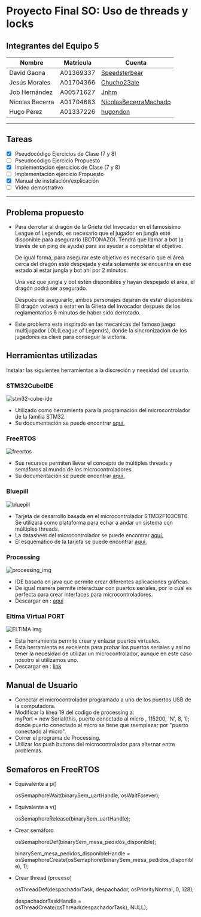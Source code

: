 # Proyecto Final SO: Uso de threads y locks 
## Integrantes del Equipo 5
| Nombre | Matrícula | Cuenta |
| ----------- | ----------- | ----------- |
| David Gaona  | A01369337  |[Speedsterbear](https://github.com/Speedsterbear)  |
| Jesús Morales| A01704366 | [Chucho23ale](https://github.com/Chucho23ale) |
| Job Hernández | A00571627 | [Jnhm](https://github.com/Jnhm) |
| Nicolas Becerra |A01704683  |[NicolasBecerraMachado](https://github.com/NicolasBecerraMachado)  |
| Hugo Pérez | A01337226 | [hugondon](https://github.com/Hugondon)  |
---
## Tareas
- [X] Pseudocódigo Ejercicios de Clase (7 y 8)
- [ ] Pseudocódigo Ejercicio Propuesto
- [X] Implementación ejercicios de Clase (7 y 8)
- [ ] Implementación ejercicio Propuesto
- [X] Manual de instalación/explicación
- [ ] Video demostrativo
---
## Problema propuesto
- Para derrotar al dragón de la Grieta del Invocador en el famosísimo League of Legends,
  es necesario que el jugador en jungla esté disponible para asegurarlo (BOTONAZO).
  Tendrá que llamar a bot (a través de un ping de ayuda) para así ayudar a completar el objetivo.
   
  De igual forma, para asegurar este objetivo es necesario que el área cerca del dragón esté
  despejada y esta solamente se encuentra en ese estado al estar jungla y bot ahí por 2 minutos.

  Una vez que jungla y bot estén disponibles y hayan despejado el área, el dragón podrá ser asegurado.

  Después de asegurarlo, ambos personajes dejarán de estar disponibles. 
  El dragón volverá a estar en la Grieta del Invocador después de los reglamentarios 6 minutos de haber sido derrotado.
- Este problema esta inspirado en las mecanicas del famoso juego multijugador LOL(League of Legends), donde la sincronización de los jugadores es clave para conseguir la victoria.
## Herramientas utilizadas
Instalar las siguientes herramientas a la discreción y neesidad del usuario.
### STM32CubeIDE
![stm32-cube-ide](https://user-images.githubusercontent.com/47252665/106367007-3465b880-6305-11eb-98c7-40b263969311.jpg)
- Utilizado como herramienta para la programación del microcontrolador de la familia STM32.
- Su documentación se puede encontrar [aquí.](https://www.st.com/en/development-tools/stm32cubeide.html#documentation)
### FreeRTOS
![freertos](https://user-images.githubusercontent.com/47252665/106366566-590c6100-6302-11eb-9a2c-a628cdd36abd.jpg)
- Sus recursos permiten llevar el concepto de múltiples threads y semáforos al mundo de los microcontroladores.
- Su documentación se puede encontrar [aquí.](https://www.freertos.org/Documentation/RTOS_book.html)
### Bluepill
![bluepill](https://user-images.githubusercontent.com/47252665/106808503-1616fa00-6630-11eb-9476-e1eb82aeda74.png)
- Tarjeta de desarrollo basada en el microcontrolador STM32F103C8T6. Se utilizará como plataforma para echar a andar un sistema con múltiples threads.
- La datasheet del microcontrolador se puede encontrar [aquí.](https://www.st.com/en/microcontrollers-microprocessors/stm32f103c8.html#documentation)
- El esquemático de la tarjeta se puede encontrar [aquí.](https://github.com/dhylands/stm32-test/blob/master/board-STM32F103-Mini/STM32F103C8T6-Schematic.pdf)
### Processing
![processing_img](https://user-images.githubusercontent.com/47252665/106808357-e7991f00-662f-11eb-8038-75ab7a09e618.png)
- IDE basada en java que permite crear diferentes aplicaciones gráficas.
- De igual manera permite interactuar con puertos seriales, por lo cuál es perfecta para crear interfaces para microcontroladores.
- Descargar en : [aquí](https://processing.org/download/)
### Eltima Virtual PORT
![ELTIMA img](https://www.eltima.com/imgnew/products/product-info/i-win/winLargeVspdIcon@2x.png)
- Esta herramienta permite crear y enlazar puertos virtuales.
- Esta herramienta es excelente para probar los puertos seriales y así no tener la necesidad de utilizar un microcontrolador, aunque  en este caso nosotro si utilizamos uno.
- Descargar en : [link](https://www.eltima.com/vspd-post-download.html)

## Manual de Usuario
- Conectar el microcontrolador programado a uno de los puertos USB de la computadora.
- Modificar la línea 19 del codigo de processing a:    
myPort = new Serial(this, puerto conectado al micro , 115200, 'N', 8, 1);   
donde puerto conectado al micro se tiene que reemplazar por "puerto conectado al micro".
- Correr el programa de Processing.
- Utilizar los push buttons del microcontrolador para alternar entre problemas.

## Semaforos en FreeRTOS
- Equivalente a p()

  osSemaphoreWait(binarySem_uartHandle, osWaitForever);
- Equivalente a v()

  osSemaphoreRelease(binarySem_uartHandle);
- Crear semáforo

  osSemaphoreDef(binarySem_mesa_pedidos_disponible);
  
  binarySem_mesa_pedidos_disponibleHandle = osSemaphoreCreate(osSemaphore(binarySem_mesa_pedidos_disponible), 1);
  
- Crear thread (proceso)

  osThreadDef(despachadorTask, despachador, osPriorityNormal, 0, 128);
  
  despachadorTaskHandle = osThreadCreate(osThread(despachadorTask), NULL);
